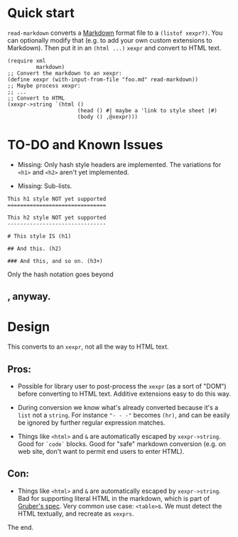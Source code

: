 # Quick start

`read-markdown` converts a
[Markdown](http://daringfireball.net/projects/markdown/basics) format
file to a `(listof xexpr?)`. You can optionally modify that (e.g. to
add your own custom extensions to Markdown). Then put it in an `(html
...)` `xexpr` and convert to HTML text.

```racket
(require xml
         markdown)
;; Convert the markdown to an xexpr:
(define xexpr (with-input-from-file "foo.md" read-markdown))
;; Maybe process xexpr:
;; ...
;; Convert to HTML
(xexpr->string `(html ()
                      (head () #| maybe a 'link to style sheet |#)
                      (body () ,@xexpr)))
```


# TO-DO and Known Issues

- Missing: Only hash style headers are implemented. The variations for
  `<h1>` and `<h2>` aren't yet implemented.

- Missing: Sub-lists.

```
This h1 style NOT yet supported
===============================

This h2 style NOT yet supported
-------------------------------

# This style IS (h1)

## And this. (h2)

### And this, and so on. (h3+)
```

Only the hash notation goes beyond <h2>, anyway.

# Design

This converts to an `xexpr`, not all the way to HTML text.

## Pros:

- Possible for library user to post-process the `xexpr` (as a sort of
  "DOM") before converting to HTML text. Additive extensions easy to
  do this way.

- During conversion we know what's already converted because it's a
  `list` not a `string`. For instance `"- - -"` becomes `(hr)`, and
  can be easily be ignored by further regular expression matches.

- Things like `<html>` and `&` are automatically escaped by
  `xexpr->string`. Good for `` `code` `` blocks. Good for "safe"
  markdown conversion (e.g. on web site, don't want to permit end
  users to enter HTML).

## Con:

- Things like `<html>` and `&` are automatically escaped by
  `xexpr->string`. Bad for supporting literal HTML in the markdown,
  which is part of
  [Gruber's spec](http://daringfireball.net/projects/markdown/).  Very
  common use case: `<table>`s.  We must detect the HTML textually, and
  recreate as `xexprs`.

The end.
